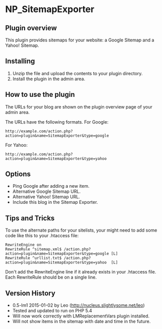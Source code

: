 NP_SitemapExporter
=========================

Plugin overview
-------------------------
This plugin provides sitemaps for your website: a Google Sitemap and a Yahoo! Sitemap.

Installing
-------------------------
1. Unzip the file and upload the contents to your plugin directory.
2. Install the plugin in the admin area.

How to use the plugin
-------------------------
The URLs for your blog are shown on the plugin overview page of your admin area.

The URLs have the following formats. For Google:
```
http://example.com/action.php?action=plugin&name=SitemapExporter&type=google
```

For Yahoo:
```
http://example.com/action.php?action=plugin&name=SitemapExporter&type=yahoo
```

Options
-------------------------
* Ping Google after adding a new item.
* Alternative Google Sitemap URL.
* Alternative Yahoo! Sitemap URL.
* Include this blog in the Sitemap Exporter.

Tips and Tricks
-------------------------
To use the alternate paths for your sitelists, your might need to add some code like this to your .htaccess file:

```
RewriteEngine on
RewriteRule ^sitemap.xml$ /action.php?action=plugin&name=SitemapExporter&type=google [L] 
RewriteRule ^urllist.txt$ /action.php?action=plugin&name=SitemapExporter&type=yahoo  [L]
```
Don't add the RewriteEngine line if it already exists in your .htaccess file. Each RewriteRule should be on a single line.

Version History
-------------------------
* 0.5-lm1 2015-01-02 by Leo (http://nucleus.slightlysome.net/leo)
 * Tested and updated to run on PHP 5.4
 * Will now work correctly with LMReplacementVars plugin installed.
 * Will not show items in the sitemap with date and time in the future.
